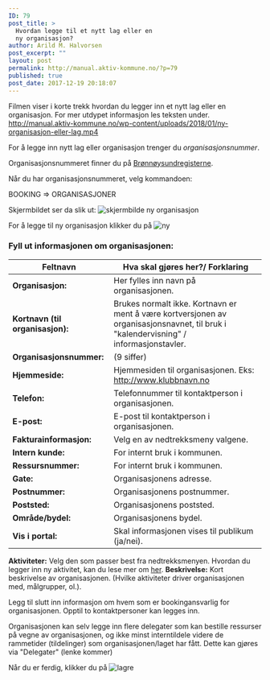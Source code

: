 ```yaml
---
ID: 79
post_title: >
  Hvordan legge til et nytt lag eller en
  ny organisasjon?
author: Arild M. Halvorsen
post_excerpt: ""
layout: post
permalink: http://manual.aktiv-kommune.no/?p=79
published: true
post_date: 2017-12-19 20:18:07
---
```

Filmen viser i korte trekk hvordan du legger inn et nytt lag eller en organisasjon. For mer utdypet informasjon les teksten under.
http://manual.aktiv-kommune.no/wp-content/uploads/2018/01/ny-organisasjon-eller-lag.mp4

For å legge inn nytt lag eller organisasjon trenger du <em>organisasjonsnummer</em>.

Organisasjonsnummeret finner du på <a href="https://www.brreg.no/">Brønnøysundregisterne</a>.

Når du har organisasjonsnummeret, velg kommandoen:

BOOKING => ORGANISASJONER 

Skjermbildet ser da slik ut:
![skjermbilde ny organisasjon](http://manual.aktiv-kommune.no/wp-content/uploads/2017/12/Skjermbilde-ny-org.png)

For å legge til ny organisasjon klikker du på
![ny](http://manual.aktiv-kommune.no/wp-content/uploads/2017/12/NY.png)

### Fyll ut informasjonen om organisasjonen:

Feltnavn | Hva skal gjøres her?/ Forklaring
---------------- | -----------------------------------------
**Organisasjon:** |Her fylles inn navn på organisasjonen.
**Kortnavn (til organisasjon):** |Brukes normalt ikke. Kortnavn er ment å være kortversjonen av organisasjonsnavnet, til bruk i "kalendervisning" / informasjonstavler.
**Organisasjonsnummer:** |(9 siffer)
**Hjemmeside:** |Hjemmesiden til organisasjonen. Eks: http://www.klubbnavn.no
**Telefon:** |Telefonnummer til kontaktperson i organisasjonen.
**E-post:** |E-post til kontaktperson i organisasjonen.
**Fakturainformasjon:** |Velg en av nedtrekksmeny valgene.
**Intern kunde:** |For internt bruk i kommunen.
**Ressursnummer:** |For internt bruk i kommunen.
**Gate:** |Organisasjonens adresse.
**Postnummer:** |Organisasjonens postnummer.
**Poststed:** |Organisasjonens poststed.
**Område/bydel:** |Organisasjonens bydel.
**Vis i portal:** |Skal informasjonen vises til publikum (ja/nei).


**Aktiviteter:**          Velg den som passer best fra nedtrekksmenyen.
Hvordan du legger inn ny aktivitet, kan du lese mer om [her](http://manual.aktiv-kommune.no/?p=265). 
**Beskrivelse:**          Kort beskrivelse av organisasjonen. (Hvilke aktiviteter driver organisasjonen med, målgrupper, ol.).

Legg til slutt inn informasjon om hvem som er bookingansvarlig for organisasjonen. Opptil to kontaktpersoner kan legges inn.

Organisasjonen kan selv legge inn flere delegater som kan bestille ressurser på vegne av organisasjonen, og ikke minst interntildele videre de rammetider (tildelinger) som organisasjonen/laget har fått. Dette kan gjøres via "Delegater" (lenke kommer)

Når du er ferdig, klikker du på 
![lagre](http://manual.aktiv-kommune.no/wp-content/uploads/2017/12/lagre.png)